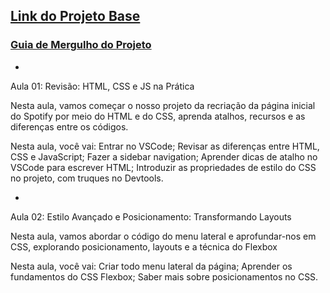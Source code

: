 ## [Link do Projeto Base](https://github.com/alura-cursos/spotify-imersao/tree/main)
### [Guia de Mergulho do Projeto](https://grupoalura.notion.site/Imers-o-Front-End-Guia-de-Mergulho-53f23a8a959e43608524e08b22c585b9)

-

Aula 01: Revisão: HTML, CSS e JS na Prática

Nesta aula, vamos começar o nosso projeto da recriação da página inicial do Spotify por meio do HTML e do CSS, aprenda atalhos, recursos e as diferenças entre os códigos.

Nesta aula, você vai:
Entrar no VSCode;
Revisar as diferenças entre HTML, CSS e JavaScript;
Fazer a sidebar navigation;
Aprender dicas de atalho no VSCode para escrever HTML;
Introduzir as propriedades de estilo do CSS no projeto, com truques no Devtools.

-

Aula 02: Estilo Avançado e Posicionamento: Transformando Layouts

Nesta aula, vamos abordar o código do menu lateral e aprofundar-nos em CSS, explorando posicionamento, layouts e a técnica do Flexbox

Nesta aula, você vai:
Criar todo menu lateral da página;
Aprender os fundamentos do CSS Flexbox;
Saber mais sobre posicionamentos no CSS.
